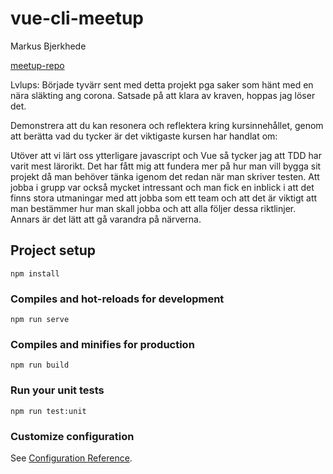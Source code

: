 # vue-cli-meetup
Markus Bjerkhede

[meetup-repo](https://github.com/markus-bjerkhede/vue-cli-meetups)

Lvlups: Började tyvärr sent med detta projekt pga saker som hänt med en nära släkting ang corona. Satsade på att klara av kraven, hoppas jag löser det. 

Demonstrera att du kan resonera och reflektera kring kursinnehållet, genom att berätta vad du tycker är det viktigaste kursen har handlat om:

Utöver att vi lärt oss ytterligare javascript och Vue så tycker jag att TDD har varit mest lärorikt. Det har fått mig att fundera mer på hur man vill bygga sit projekt då man 
behöver tänka igenom det redan när man skriver testen. Att jobba i grupp var också mycket intressant och man fick en inblick i att det finns stora utmaningar med att jobba som ett team och att det är viktigt att man bestämmer hur man skall jobba och att alla följer dessa riktlinjer. Annars är det lätt att gå varandra på närverna.  
## Project setup
```
npm install
```

### Compiles and hot-reloads for development
```
npm run serve
```

### Compiles and minifies for production
```
npm run build
```

### Run your unit tests
```
npm run test:unit
```

### Customize configuration
See [Configuration Reference](https://cli.vuejs.org/config/).
